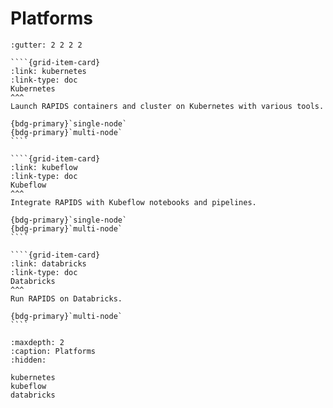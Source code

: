 # Platforms

`````{grid} 1 2 2 3
:gutter: 2 2 2 2

````{grid-item-card}
:link: kubernetes
:link-type: doc
Kubernetes
^^^
Launch RAPIDS containers and cluster on Kubernetes with various tools.

{bdg-primary}`single-node`
{bdg-primary}`multi-node`
````

````{grid-item-card}
:link: kubeflow
:link-type: doc
Kubeflow
^^^
Integrate RAPIDS with Kubeflow notebooks and pipelines.

{bdg-primary}`single-node`
{bdg-primary}`multi-node`
````

````{grid-item-card}
:link: databricks
:link-type: doc
Databricks
^^^
Run RAPIDS on Databricks.

{bdg-primary}`multi-node`
````

`````

```{toctree}
:maxdepth: 2
:caption: Platforms
:hidden:

kubernetes
kubeflow
databricks
```
